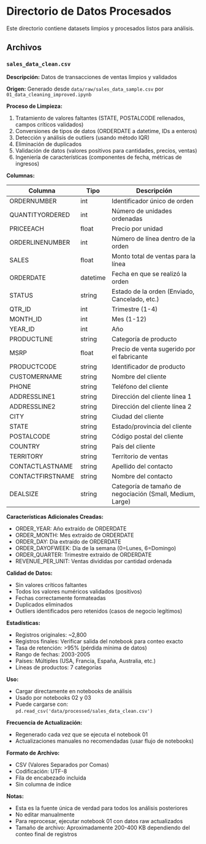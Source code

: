 # Directorio de Datos Procesados

Este directorio contiene datasets limpios y procesados listos para análisis.

## Archivos

### `sales_data_clean.csv`

**Descripción:** Datos de transacciones de ventas limpios y validados

**Origen:** Generado desde `data/raw/sales_data_sample.csv` por `01_data_cleaning_improved.ipynb`

**Proceso de Limpieza:**
1. Tratamiento de valores faltantes (STATE, POSTALCODE rellenados, campos críticos validados)
2. Conversiones de tipos de datos (ORDERDATE a datetime, IDs a enteros)
3. Detección y análisis de outliers (usando método IQR)
4. Eliminación de duplicados
5. Validación de datos (valores positivos para cantidades, precios, ventas)
6. Ingeniería de características (componentes de fecha, métricas de ingresos)

**Columnas:**

| Columna | Tipo | Descripción |
|---------|------|-------------|
| ORDERNUMBER | int | Identificador único de orden |
| QUANTITYORDERED | int | Número de unidades ordenadas |
| PRICEEACH | float | Precio por unidad |
| ORDERLINENUMBER | int | Número de línea dentro de la orden |
| SALES | float | Monto total de ventas para la línea |
| ORDERDATE | datetime | Fecha en que se realizó la orden |
| STATUS | string | Estado de la orden (Enviado, Cancelado, etc.) |
| QTR_ID | int | Trimestre (1-4) |
| MONTH_ID | int | Mes (1-12) |
| YEAR_ID | int | Año |
| PRODUCTLINE | string | Categoría de producto |
| MSRP | float | Precio de venta sugerido por el fabricante |
| PRODUCTCODE | string | Identificador de producto |
| CUSTOMERNAME | string | Nombre del cliente |
| PHONE | string | Teléfono del cliente |
| ADDRESSLINE1 | string | Dirección del cliente línea 1 |
| ADDRESSLINE2 | string | Dirección del cliente línea 2 |
| CITY | string | Ciudad del cliente |
| STATE | string | Estado/provincia del cliente |
| POSTALCODE | string | Código postal del cliente |
| COUNTRY | string | País del cliente |
| TERRITORY | string | Territorio de ventas |
| CONTACTLASTNAME | string | Apellido del contacto |
| CONTACTFIRSTNAME | string | Nombre del contacto |
| DEALSIZE | string | Categoría de tamaño de negociación (Small, Medium, Large) |

**Características Adicionales Creadas:**
- ORDER_YEAR: Año extraído de ORDERDATE
- ORDER_MONTH: Mes extraído de ORDERDATE
- ORDER_DAY: Día extraído de ORDERDATE
- ORDER_DAYOFWEEK: Día de la semana (0=Lunes, 6=Domingo)
- ORDER_QUARTER: Trimestre extraído de ORDERDATE
- REVENUE_PER_UNIT: Ventas divididas por cantidad ordenada

**Calidad de Datos:**
- Sin valores críticos faltantes
- Todos los valores numéricos validados (positivos)
- Fechas correctamente formateadas
- Duplicados eliminados
- Outliers identificados pero retenidos (casos de negocio legítimos)

**Estadísticas:**
- Registros originales: ~2,800
- Registros finales: Verificar salida del notebook para conteo exacto
- Tasa de retención: >95% (pérdida mínima de datos)
- Rango de fechas: 2003-2005
- Países: Múltiples (USA, Francia, España, Australia, etc.)
- Líneas de productos: 7 categorías

**Uso:**
- Cargar directamente en notebooks de análisis
- Usado por notebooks 02 y 03
- Puede cargarse con: `pd.read_csv('data/processed/sales_data_clean.csv')`

**Frecuencia de Actualización:**
- Regenerado cada vez que se ejecuta el notebook 01
- Actualizaciones manuales no recomendadas (usar flujo de notebooks)

**Formato de Archivo:**
- CSV (Valores Separados por Comas)
- Codificación: UTF-8
- Fila de encabezado incluida
- Sin columna de índice

**Notas:**
- Esta es la fuente única de verdad para todos los análisis posteriores
- No editar manualmente
- Para reprocesar, ejecutar notebook 01 con datos raw actualizados
- Tamaño de archivo: Aproximadamente 200-400 KB dependiendo del conteo final de registros
